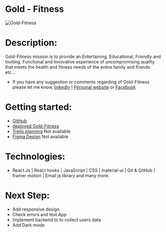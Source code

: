 # Gold - Fitness
![Gold-Fitness](https://i.imgur.com/cZ5l5zQ.png)
# Description:
Gold-Fitness mission is to provide an Entertaining, Educational, Friendly and Inviting, Functional and Innovative experience of uncompromising quality that meets the health and fitness needs of the entire family and friends etc...

- If you have any suggestion or comments regarding of Gold-Fitness please let me know, [linkedin](https://www.linkedin.com/in/jamie-ahmed-b1841421a/) | [Personal website](https://jamiedeveloper.netlify.app/) or [Facebook](https://www.facebook.com/JAMIEAHMEDIBRAHIM/)

# Getting started:

- [GitHub](https://github.com/jamieahmed/Gold-Fitness)
- [deployed Gold-Fitness ](https://eri-fitness.netlify.app/)
- [Trello planning]() Not available
- [Figma Design]() Not available

# Technologies:

- React.Js | React hooks | JavaScript | CSS | material-ui | Git & GitHub | framer motion | Email js library and many more.

# Next Step:
- Add responsive design
- Check errors and test App 
- Implement backend to to collect users data 
- Add Dark mode 
